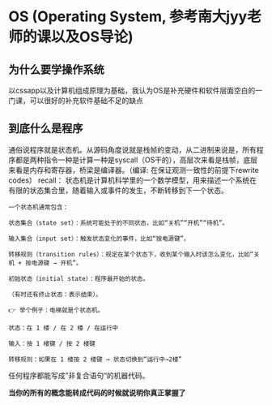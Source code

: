 # OS (Operating System, 参考南大jyy老师的课以及OS导论)

## 为什么要学操作系统
以cssapp以及计算机组成原理为基础，我认为OS是补充硬件和软件层面空白的一门课，可以很好的补充软件基础不足的缺点

## 到底什么是程序
通俗说程序就是状态机。从源码角度说就是栈帧的变动，从二进制来说是，所有程序都是两种指令一种是计算一种是syscall（OS干的），高层次来看是栈帧，底层来看是内存和寄存器，桥梁是编译器。（编译: 在保证观测一致性的前提下rewrite codes）
    recall： 状态机是计算机科学里的一个数学模型，用来描述一个系统在有限的状态集合里，随着输入或事件的发生，不断转移到下一个状态。

    一个状态机通常包含：

    状态集合（state set）：系统可能处于的不同状态，比如“关机”“开机”“待机”。

    输入集合（input set）：触发状态变化的事件，比如“按电源键”。

    转移规则（transition rules）：规定在某个状态下，收到某个输入时该怎么变化，比如“关机 + 按电源键 → 开机”。

    初始状态（initial state）：程序最开始的状态。

    （有时还有终止状态：表示结束）。

    👉 举个例子：电梯就是个状态机。

    状态：在 1 楼 / 在 2 楼 / 在运行中

    输入：按 1 楼键 / 按 2 楼键

    转移规则：如果在 1 楼按 2 楼键 → 状态切换到“运行中→2楼”

任何程序都能写成”非复合语句“的机器代码。

**当你的所有的概念能转成代码的时候就说明你真正掌握了**

